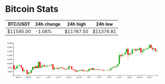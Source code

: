 # Bitcoin Stats

BTC/USDT|24h change|24h high|24h low|
|---|---|---|---|
|$11595.00|-1.06%|$11767.50|$11376.81|

<img src="./chart.svg">
